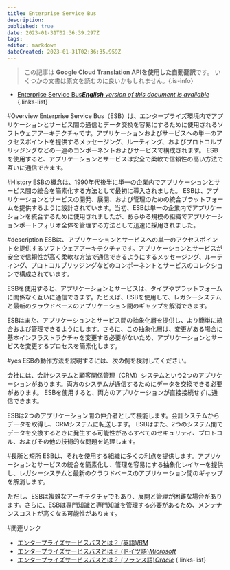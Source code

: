 ```yaml
---
title: Enterprise Service Bus
description: 
published: true
date: 2023-01-31T02:36:39.297Z
tags: 
editor: markdown
dateCreated: 2023-01-31T02:36:35.959Z
---
```


> この記事は **Google Cloud Translation APIを使用した自動翻訳**です。
いくつかの文書は原文を読むのに良いかもしれません。{.is-info}
- [Enterprise Service Bus***English** version of this document is available*](/en/Knowledge-base/Dictionary/enterprise-service-bus)
{.links-list}

 

#Overview
Enterprise Service Bus（ESB）は、エンタープライズ環境内でアプリケーションとサービス間の通信とデータ交換を容易にするために使用されるソフトウェアアーキテクチャです。アプリケーションおよびサービスへの単一のアクセスポイントを提供するメッセージング、ルーティング、およびプロトコルブリッジングなどの一連のコンポーネントおよびサービスで構成されます。 ESBを使用すると、アプリケーションとサービスは安全で柔軟で信頼性の高い方法で互いに通信できます。

#History
ESBの概念は、1990年代後半に単一の企業内でアプリケーションとサービス間の統合を簡素化する方法として最初に導入されました。 ESBは、アプリケーションとサービスの開発、展開、および管理のための統合プラットフォームを提供するように設計されています。当初、ESBは単一の企業内でアプリケーションを統合するために使用されましたが、あらゆる規模の組織でアプリケーションポートフォリオ全体を管理する方法として迅速に採用されました。

#description
ESBは、アプリケーションとサービスへの単一のアクセスポイントを提供するソフトウェアアーキテクチャです。アプリケーションとサービスが安全で信頼性が高く柔軟な方法で通信できるようにするメッセージング、ルーティング、プロトコルブリッジングなどのコンポーネントとサービスのコレクションで構成されています。

ESBを使用すると、アプリケーションとサービスは、タイプやプラットフォームに関係なく互いに通信できます。たとえば、ESBを使用して、レガシーシステムと最新のクラウドベースのアプリケーション間のギャップを解消できます。

ESBはまた、アプリケーションとサービス間の抽象化層を提供し、より簡単に統合および管理できるようにします。さらに、この抽象化層は、変更がある場合に基本インフラストラクチャを変更する必要がないため、アプリケーションとサービスを変更するプロセスを簡素化します。

#yes
ESBの動作方法を説明するには、次の例を検討してください。

会社には、会計システムと顧客関係管理（CRM）システムという2つのアプリケーションがあります。両方のシステムが通信するためにデータを交換できる必要があります。 ESBを使用すると、両方のアプリケーションが直接接続せずに通信できます。

ESBは2つのアプリケーション間の仲介者として機能します。会計システムからデータを取得し、CRMシステムに転送します。 ESBはまた、2つのシステム間でデータを交換するときに発生する可能性があるすべてのセキュリティ、プロトコル、およびその他の技術的な問題を処理します。

#長所と短所
ESBは、それを使用する組織に多くの利点を提供します。アプリケーションとサービスの統合を簡素化し、管理を容易にする抽象化レイヤーを提供し、レガシーシステムと最新のクラウドベースのアプリケーション間のギャップを解消します。

ただし、ESBは複雑なアーキテクチャでもあり、展開と管理が困難な場合があります。さらに、ESBは専門知識と専門知識を管理する必要があるため、メンテナンスコストが高くなる可能性があります。

#関連リンク
- [エンタープライズサービスバスとは？ (英語)*IBM*](https://www.ibm.com/cloud/learn/what-is-enterprise-service-bus)
- [エンタープライズサービスバスとは？ (ドイツ語)*Microsoft*](https://docs.microsoft.com/de-de/dotnet/architecture/microservices/enterprise-service-bus)
- [エンタープライズサービスバスとは？ (フランス語)*Oracle*](https://www.oracle.com/fr/middleware/enterprise-service-bus.html)
{.links-list}